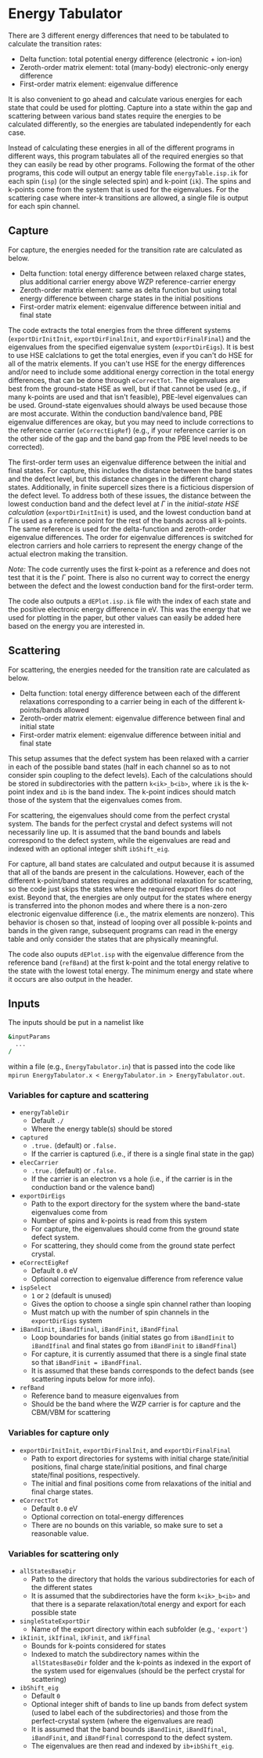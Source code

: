 # Energy Tabulator

There are 3 different energy differences that need to be tabulated to calculate the transition rates:
* Delta function: total potential energy difference (electronic + ion-ion)
* Zeroth-order matrix element: total (many-body) electronic-only energy difference
* First-order matrix element: eigenvalue difference

It is also convenient to go ahead and calculate various energies for each state that could be used for plotting. Capture into a state within the gap and scattering between various band states require the energies to be calculated differently, so the energies are tabulated independently for each case.

Instead of calculating these energies in all of the different programs in different ways, this program tabulates all of the required energies so that they can easily be read by other programs. Following the format of the other programs, this code will output an energy table file `energyTable.isp.ik` for each spin (`isp`) (or the single selected spin) and k-point (`ik`). The spins and k-points come from the system that is used for the eigenvalues. For the scattering case where inter-k transitions are allowed, a single file is output for each spin channel.

## Capture

For capture, the energies needed for the transition rate are calculated as below.
* Delta function: total energy difference between relaxed charge states, plus additional carrier energy above WZP reference-carrier energy
* Zeroth-order matrix element: same as delta function but using total energy difference between charge states in the initial positions
* First-order matrix element: eigenvalue difference between initial and final state

The code extracts the total energies from the three different systems (`exportDirInitInit`, `exportDirFinalInit`, and `exportDirFinalFinal`) and the eigenvalues from the specified eigenvalue system (`exportDirEigs`). It is best to use HSE calclations to get the total energies, even if you can't do HSE for all of the matrix elements. If you can't use HSE for the energy differences and/or need to include some additional energy correction in the total energy differences, that can be done through `eCorrectTot`. The eigenvalues are best from the ground-state HSE as well, but if that cannot be used (e.g., if many k-points are used and that isn't feasible), PBE-level eigenvalues can be used. Ground-state eigenvalues should always be used because those are most accurate. Within the conduction band/valence band, PBE eigenvalue differences are okay, but you may need to include corrections to the reference carrier (`eCorrectEigRef`) (e.g., if your reference carrier is on the other side of the gap and the band gap from the PBE level needs to be corrected).

The first-order term uses an eigenvalue difference between the initial and final states. For capture, this includes the distance between the band states and the defect level, but this distance changes in the different charge states. Additionally, in finite supercell sizes there is a ficticious dispersion of the defect level. To address both of these issues, the distance between the lowest conduction band and the defect level at $\Gamma$ in the *initial-state HSE calculation* (`exportDirInitInit`) is used, and the lowest conduction band at $\Gamma$ is used as a reference point for the rest of the bands across all k-points. The same reference is used for the delta-function and zeroth-order eigenvalue differences. The order for eigenvalue differences is switched for electron carriers and hole carriers to represent the energy change of the actual electron making the transition.

*Note:* The code currently uses the first k-point as a reference and does not test that it is the $\Gamma$ point. There is also no current way to correct the energy between the defect and the lowest conduction band for the first-order term.

The code also outputs a `dEPlot.isp.ik` file with the index of each state and the positive electronic energy difference in eV. This was the energy that we used for plotting in the paper, but other values can easily be added here based on the energy you are interested in.

## Scattering
For scattering, the energies needed for the transition rate are calculated as below.
* Delta function: total energy difference between each of the different relaxations corresponding to a carrier being in each of the different k-points/bands allowed
* Zeroth-order matrix element: eigenvalue difference between final and initial state
* First-order matrix element: eigenvalue difference between initial and final state

This setup assumes that the defect system has been relaxed with a carrier in each of the possible band states (half in each channel so as to not consider spin coupling to the defect levels). Each of the calculations should be stored in subdirectories with the pattern `k<ik>_b<ib>`, where `ik` is the k-point index and `ib` is the band index. The k-point indices should match those of the system that the eigenvalues comes from.

For scattering, the eigenvalues should come from the perfect crystal system. The bands for the perfect crystal and defect systems will not necessarily line up. It is assumed that the band bounds and labels correspond to the defect system, while the eigenvalues are read and indexed with an optional integer shift `ibShift_eig`. 

For capture, all band states are calculated and output because it is assumed that all of the bands are present in the calculations. However, each of the different k-point/band states requires an additional relaxation for scattering, so the code just skips the states where the required export files do not exist. Beyond that, the energies are only output for the states where energy is transferred into the phonon modes and where there is a non-zero electronic eigenvalue difference (i.e., the matrix elements are nonzero). This behavior is chosen so that, instead of looping over all possible k-points and bands in the given range, subsequent programs can read in the energy table and only consider the states that are physically meaningful.

The code also ouputs `dEPlot.isp` with the eigenvalue difference from the reference band (`refBand`) at the first k-point and the total energy relative to the state with the lowest total energy. The minimum energy and state where it occurs are also output in the header. 

## Inputs
The inputs should be put in a namelist like
```f90
&inputParams
  ...
/
```
within a file (e.g., `EnergyTabulator.in`) that is passed into the code like `mpirun EnergyTabulator.x < EnergyTabulator.in > EnergyTabulator.out`.

### Variables for capture and scattering
* `energyTableDir`
  * Default `./`
  * Where the energy table(s) should be stored
* `captured`
  * `.true.` (default) or `.false.`
  * If the carrier is captured (i.e., if there is a single final state in the gap)
* `elecCarrier`
  * `.true.` (default) or `.false.`
  * If the carrier is an electron vs a hole (i.e., if the carrier is in the conduction band or the valence band)
* `exportDirEigs`
  * Path to the export directory for the system where the band-state eigenvalues come from
  * Number of spins and k-points is read from this system
  * For capture, the eigenvalues should come from the ground state defect system.
  * For scattering, they should come from the ground state perfect crystal.
* `eCorrectEigRef`
  * Default `0.0` eV
  * Optional correction to eigenvalue difference from reference value
* `ispSelect` 
  * `1` or `2` (default is unused)
  * Gives the option to choose a single spin channel rather than looping
  * Must match up with the number of spin channels in the `exportDirEigs` system
* `iBandIinit`, `iBandIfinal`, `iBandFinit`, `iBandFfinal`
  * Loop boundaries for bands (initial states go from `iBandIinit` to `iBandIfinal` and final states go from `iBandFinit` to `iBandFfinal`)
  * For capture, it is currently assumed that there is a single final state so that `iBandFinit = iBandFfinal`.
  * It is assumed that these bands corresponds to the defect bands (see scattering inputs below for more info).
* `refBand`
  * Reference band to measure eigenvalues from
  * Should be the band where the WZP carrier is for capture and the CBM/VBM for scattering

### Variables for capture only
* `exportDirInitInit`, `exportDirFinalInit`, and `exportDirFinalFinal`
  * Path to export directories for systems with initial charge state/initial positions, final charge state/initial positions, and final charge state/final positions, respectively.
  * The initial and final positions come from relaxations of the initial and final charge states.
* `eCorrectTot`
  * Default `0.0` eV
  * Optional correction on total-energy differences
  * There are no bounds on this variable, so make sure to set a reasonable value.

### Variables for scattering only
* `allStatesBaseDir`
  * Path to the directory that holds the various subdirectories for each of the different states
  * It is assumed that the subdirectories have the form `k<ik>_b<ib>` and that there is a separate relaxation/total energy and export for each possible state
* `singleStateExportDir`
  * Name of the export directory within each subfolder (e.g., `'export'`)
* `ikIinit`, `ikIfinal`, `ikFinit`, and `ikFfinal`
  * Bounds for k-points considered for states
  * Indexed to match the subdirectory names within the `allStatesBaseDir` folder and the k-points as indexed in the export of the system used for eigenvalues (should be the perfect crystal for scattering)
* `ibShift_eig`
  * Default `0`
  * Optional integer shift of bands to line up bands from defect system (used to label each of the subdirectories) and those from the perfect-crystal system (where the eigenvalues are read)
  * It is assumed that the band bounds `iBandIinit`, `iBandIfinal`, `iBandFinit`, and `iBandFfinal` correspond to the defect system.
  * The eigenvalues are then read and indexed by `ib+ibShift_eig`.



